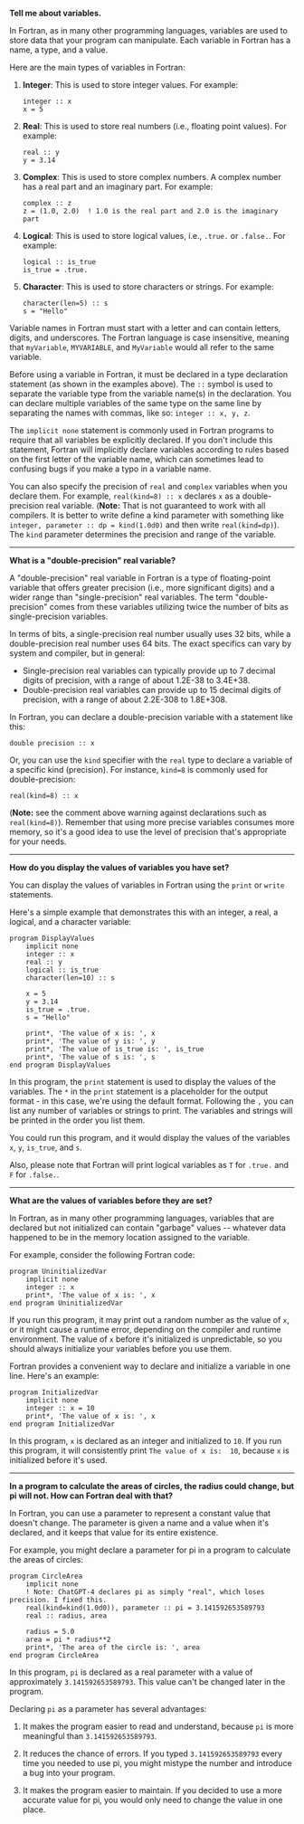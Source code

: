 **Tell me about variables.**

In Fortran, as in many other programming languages, variables are used to store data that your program can manipulate. Each variable in Fortran has a name, a type, and a value.

Here are the main types of variables in Fortran:

1. **Integer**: This is used to store integer values. For example:
    ```Fortran
    integer :: x
    x = 5
    ```

2. **Real**: This is used to store real numbers (i.e., floating point values). For example:
    ```Fortran
    real :: y
    y = 3.14
    ```

3. **Complex**: This is used to store complex numbers. A complex number has a real part and an imaginary part. For example:
    ```Fortran
    complex :: z
    z = (1.0, 2.0)  ! 1.0 is the real part and 2.0 is the imaginary part
    ```

4. **Logical**: This is used to store logical values, i.e., `.true.` or `.false.`. For example:
    ```Fortran
    logical :: is_true
    is_true = .true.
    ```

5. **Character**: This is used to store characters or strings. For example:
    ```Fortran
    character(len=5) :: s
    s = "Hello"
    ```

Variable names in Fortran must start with a letter and can contain letters, digits, and underscores. The Fortran language is case insensitive, meaning that `myVariable`, `MYVARIABLE`, and `MyVariable` would all refer to the same variable.

Before using a variable in Fortran, it must be declared in a type declaration statement (as shown in the examples above). The `::` symbol is used to separate the variable type from the variable name(s) in the declaration. You can declare multiple variables of the same type on the same line by separating the names with commas, like so: `integer :: x, y, z`.

The `implicit none` statement is commonly used in Fortran programs to require that all variables be explicitly declared. If you don't include this statement, Fortran will implicitly declare variables according to rules based on the first letter of the variable name, which can sometimes lead to confusing bugs if you make a typo in a variable name.

You can also specify the precision of `real` and `complex` variables when you declare them. For example, `real(kind=8) :: x` declares `x` as a double-precision real variable. (**Note:** That is not guaranteed to work with all compilers. It is better to write define a kind parameter with something like `integer, parameter :: dp = kind(1.0d0)` and then write `real(kind=dp)`). The `kind` parameter determines the precision and range of the variable.

---
**What is a "double-precision" real variable?**

A "double-precision" real variable in Fortran is a type of floating-point variable that offers greater precision (i.e., more significant digits) and a wider range than "single-precision" real variables. The term "double-precision" comes from these variables utilizing twice the number of bits as single-precision variables.

In terms of bits, a single-precision real number usually uses 32 bits, while a double-precision real number uses 64 bits. The exact specifics can vary by system and compiler, but in general:

- Single-precision real variables can typically provide up to 7 decimal digits of precision, with a range of about 1.2E-38 to 3.4E+38.
- Double-precision real variables can provide up to 15 decimal digits of precision, with a range of about 2.2E-308 to 1.8E+308.

In Fortran, you can declare a double-precision variable with a statement like this:

```Fortran
double precision :: x
```

Or, you can use the `kind` specifier with the `real` type to declare a variable of a specific kind (precision). For instance, `kind=8` is commonly used for double-precision:

```Fortran
real(kind=8) :: x
```

(**Note:** see the comment above warning against declarations such as `real(kind=8)`). Remember that using more precise variables consumes more memory, so it's a good idea to use the level of precision that's appropriate for your needs.

---
**How do you display the values of variables you have set?**

You can display the values of variables in Fortran using the `print` or `write` statements.

Here's a simple example that demonstrates this with an integer, a real, a logical, and a character variable:

```Fortran
program DisplayValues
    implicit none
    integer :: x
    real :: y
    logical :: is_true
    character(len=10) :: s

    x = 5
    y = 3.14
    is_true = .true.
    s = "Hello"

    print*, 'The value of x is: ', x
    print*, 'The value of y is: ', y
    print*, 'The value of is_true is: ', is_true
    print*, 'The value of s is: ', s
end program DisplayValues
```

In this program, the `print` statement is used to display the values of the variables. The `*` in the `print` statement is a placeholder for the output format - in this case, we're using the default format. Following the `,` you can list any number of variables or strings to print. The variables and strings will be printed in the order you list them.

You could run this program, and it would display the values of the variables `x`, `y`, `is_true`, and `s`.

Also, please note that Fortran will print logical variables as `T` for `.true.` and `F` for `.false.`.

---
**What are the values of variables before they are set?**

In Fortran, as in many other programming languages, variables that are declared but not initialized can contain "garbage" values -- whatever data happened to be in the memory location assigned to the variable.

For example, consider the following Fortran code:

```Fortran
program UninitializedVar
    implicit none
    integer :: x
    print*, 'The value of x is: ', x
end program UninitializedVar
```

If you run this program, it may print out a random number as the value of `x`, or it might cause a runtime error, depending on the compiler and runtime environment. The value of `x` before it's initialized is unpredictable, so you should always initialize your variables before you use them.

Fortran provides a convenient way to declare and initialize a variable in one line. Here's an example:

```Fortran
program InitializedVar
    implicit none
    integer :: x = 10
    print*, 'The value of x is: ', x
end program InitializedVar
```

In this program, `x` is declared as an integer and initialized to `10`. If you run this program, it will consistently print `The value of x is:  10`, because `x` is initialized before it's used.

---
**In a program to calculate the areas of circles, the radius could change, but pi will not. How can Fortran deal with that?**

In Fortran, you can use a parameter to represent a constant value that doesn't change. The parameter is given a name and a value when it's declared, and it keeps that value for its entire existence.

For example, you might declare a parameter for pi in a program to calculate the areas of circles:

```Fortran
program CircleArea
    implicit none
    ! Note: ChatGPT-4 declares pi as simply "real", which loses precision. I fixed this.
    real(kind=kind(1.0d0)), parameter :: pi = 3.141592653589793
    real :: radius, area

    radius = 5.0
    area = pi * radius**2
    print*, 'The area of the circle is: ', area
end program CircleArea
```

In this program, `pi` is declared as a real parameter with a value of approximately `3.141592653589793`. This value can't be changed later in the program.

Declaring `pi` as a parameter has several advantages:

1. It makes the program easier to read and understand, because `pi` is more meaningful than `3.141592653589793`.

2. It reduces the chance of errors. If you typed `3.141592653589793` every time you needed to use pi, you might mistype the number and introduce a bug into your program.

3. It makes the program easier to maintain. If you decided to use a more accurate value for pi, you would only need to change the value in one place.

